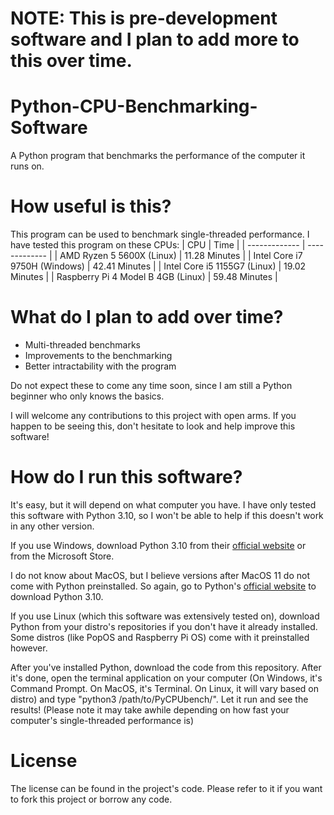 # NOTE: This is pre-development software and I plan to add more to this over time.

# Python-CPU-Benchmarking-Software
A Python program that benchmarks the performance of the computer it runs on.

# How useful is this?
This program can be used to benchmark single-threaded performance. I have tested this program on these CPUs:
| CPU  | Time |
| ------------- | ------------- |
| AMD Ryzen 5 5600X (Linux) | 11.28 Minutes  |
| Intel Core i7 9750H (Windows) | 42.41 Minutes |
| Intel Core i5 1155G7 (Linux) | 19.02 Minutes  |
| Raspberry Pi 4 Model B 4GB (Linux) | 59.48 Minutes |
# What do I plan to add over time?
* Multi-threaded benchmarks
* Improvements to the benchmarking
* Better intractability with the program

Do not expect these to come any time soon, since I am still a Python beginner who only knows the basics.

I will welcome any contributions to this project with open arms. If you happen to be seeing this, don't hesitate to look and help improve this software!

# How do I run this software?
It's easy, but it will depend on what computer you have. I have only tested this software with Python 3.10, so I won't be able to help if this doesn't work in any other version.

If you use Windows, download Python 3.10 from their [official website](https://www.python.org/) or from the Microsoft Store.

I do not know about MacOS, but I believe versions after MacOS 11 do not come with Python preinstalled. So again, go to Python's [official website](https://www.python.org/) to download Python 3.10.

If you use Linux (which this software was extensively tested on), download Python from your distro's repositories if you don't have it already installed. Some distros (like PopOS and Raspberry Pi OS) come with it preinstalled however.

After you've installed Python, download the code from this repository. After it's done, open the terminal application on your computer (On Windows, it's Command Prompt. On MacOS, it's Terminal. On Linux, it will vary based on distro) and type "python3 /path/to/PyCPUbench/". Let it run and see the results! (Please note it may take awhile depending on how fast your computer's single-threaded performance is)

# License
The license can be found in the project's code. Please refer to it if you want to fork this project or borrow any code.
